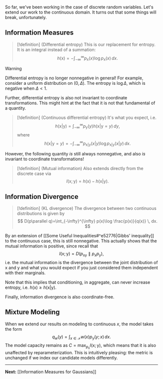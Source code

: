So far, we've been working in the case of discrete random variables. Let's extend our work to the continuous domain. It turns out that some things will break, unfortunately. 

## Information Measures

> [!definition] (Differential entropy)
> This is our replacement for entropy. It is an integral instead of a summation:
> $$
> h(\mathsf{x})=-\int_{-\infty}^{\infty} p_{\mathsf{x}}(x)\log p_{\mathsf{x}}(x) \, dx.
> $$

> [!warning]
> Differential entropy is no longer nonnegative in general! For example, consider a uniform distribution on $(0,\Delta)$. The entropy is $\log\Delta$, which is negative when $\Delta<1$.

Further, differential entropy is also not invariant to coordinate transformations. This might hint at the fact that it is not that fundamental of a quantity.

> [!definition] (Continuous differential entropy)
> It's what you expect, i.e.
> $$
> h(\mathsf{x}|\mathsf{y})=\int_{-\infty}^{\infty} p_{\mathsf{y}}(y)h(\mathsf{x}|\mathsf{y}=y) \, dy,
> $$
> where
> $$
> h(\mathsf{x}|\mathsf{y}=y)=-\int_{-\infty}^{\infty} p_{\mathsf{x}|\mathsf{y}}(x|y)\log p_{\mathsf{x}|\mathsf{y}}(x|y) \, dx .
> $$

However, the following quantity *is* still always nonnegative, and also *is* invariant to coordinate transformations!

> [!definition] (Mutual information)
> Also extends directly from the discrete case via
> $$
> I(\mathsf{x};\mathsf{y})=h(\mathsf{x})-h(\mathsf{x}|\mathsf{y}).
> $$

## Information Divergence

> [!definition] (KL divergence)
> The divergence between two continuous distributions is given by
> $$
> D(p\parallel q)=\int_{-\infty}^{\infty} p(x)\log \frac{p(x)}{q(x)} \, dx. 
> $$

By an extension of [[Some Useful Inequalities#^e52776|Gibbs' inequality]] to the continuous case, this is still nonnegative. This actually shows that the mutual information is positive, since recall that
$$
I(\mathsf{x};\mathsf{y})=D(p_{\mathsf{xy}}\parallel p_{\mathsf{x}}p_{\mathsf{y}}),
$$
i.e. the mutual information is the divergence between the joint distribution of $\mathsf{x}$ and $\mathsf{y}$ and what you would expect if you just considered them independent with their marginals.

Note that this implies that conditioning, in aggregate, can never increase entropy, i.e. $h(\mathsf{x})\geq h(\mathsf{x}|\mathsf{y})$. 

Finally, information divergence is also coordinate-free.

## Mixture Modeling

When we extend our results on modeling to continuous $x$, the model takes the form
$$
q_{w}(y)=\int_{x \in \mathcal{X}} w(x) p_{\mathsf{y}}(y;x) \, dx.
$$
The model capacity remains as $C=\max_{p_{\mathsf{x}}}I(\mathsf{x};\mathsf{y})$, which means that it is also unaffected by reparameterization. This is intuitively pleasing: the metric is unchanged if we index our candidate models differently.

---

**Next:** [[Information Measures for Gaussians]]



